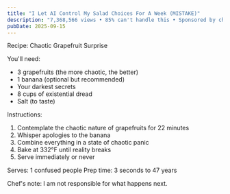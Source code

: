 ```yaml
---
title: "I Let AI Control My Salad Choices For A Week (MISTAKE)"
description: "7,368,566 views • 85% can't handle this • Sponsored by chaotic energy"
pubDate: 2025-09-15
---
```

Recipe: Chaotic Grapefruit Surprise

You'll need:
- 3 grapefruits (the more chaotic, the better)
- 1 banana (optional but recommended)
- Your darkest secrets
- 8 cups of existential dread
- Salt (to taste)

Instructions:
1. Contemplate the chaotic nature of grapefruits for 22 minutes
2. Whisper apologies to the banana
3. Combine everything in a state of chaotic panic
4. Bake at 332°F until reality breaks
5. Serve immediately or never

Serves: 1 confused people
Prep time: 3 seconds to 47 years

Chef's note: I am not responsible for what happens next.
